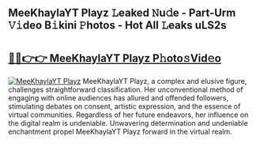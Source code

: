 ## MeeKhaylaYT Playz 𝙻eaked 𝙽u𝚍e - Part-Urm 𝚅𝚒deo B𝚒kini 𝙿hotos - Hot All 𝙻eaks uLS2s

# <h2><a href="http://ld0e059.urlbe.top/?page=MeeKhaylaYT+Playz">🔗🔗👉👉 MeeKhaylaYT Playz P𝚑oto𝚜Vid𝚎o</a></h2>

[![MeeKhaylaYT Playz](https://i.imgur.com/eBuTRDB.gif)](http://ld0e059.urlbe.top/?page=MeeKhaylaYT+Playz)
MeeKhaylaYT Playz, a complex and elusive figure, challenges straightforward classification. Her unconventional method of engaging with online audiences has allured and offended followers, stimulating debates on consent, artistic expression, and the essence of virtual communities. Regardless of her future endeavors, her influence on the digital realm is undeniable. Unwavering determination and undeniable enchantment propel MeeKhaylaYT Playz forward in the virtual realm.
